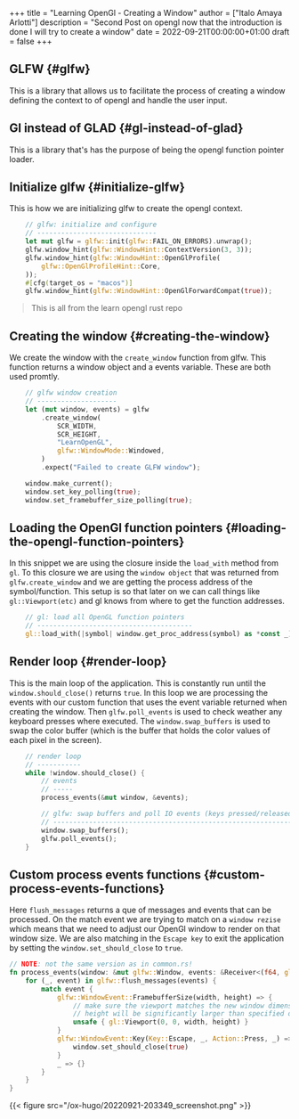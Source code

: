 +++
title = "Learning OpenGl - Creating a Window"
author = ["Italo Amaya Arlotti"]
description = "Second Post on opengl now that the introduction is done I will try to create a window"
date = 2022-09-21T00:00:00+01:00
draft = false
+++

## GLFW {#glfw}

This is a library that allows us to facilitate the process of creating a window defining the context to of opengl and handle the user input.


## Gl instead of GLAD {#gl-instead-of-glad}

This is a library that's has the purpose of being the opengl function pointer loader.


## Initialize glfw {#initialize-glfw}

This is how we are initializing glfw to create the opengl context.

```rust
    // glfw: initialize and configure
    // ------------------------------
    let mut glfw = glfw::init(glfw::FAIL_ON_ERRORS).unwrap();
    glfw.window_hint(glfw::WindowHint::ContextVersion(3, 3));
    glfw.window_hint(glfw::WindowHint::OpenGlProfile(
        glfw::OpenGlProfileHint::Core,
    ));
    #[cfg(target_os = "macos")]
    glfw.window_hint(glfw::WindowHint::OpenGlForwardCompat(true));
```

> This is all from the learn opengl rust repo


## Creating the window {#creating-the-window}

We create the window with the `create_window` function from glfw. This function returns a window object and a events variable. These are both used promtly.

```rust
    // glfw window creation
    // --------------------
    let (mut window, events) = glfw
        .create_window(
            SCR_WIDTH,
            SCR_HEIGHT,
            "LearnOpenGL",
            glfw::WindowMode::Windowed,
        )
        .expect("Failed to create GLFW window");

    window.make_current();
    window.set_key_polling(true);
    window.set_framebuffer_size_polling(true);

```


## Loading the OpenGl function pointers {#loading-the-opengl-function-pointers}

In this snippet we are using the closure inside the `load_with` method from `gl`. To this closure we are using the `window object` that was returned from `glfw.create_window` and we are getting the process address of the symbol/function. This setup is so that later on we can call things like `gl::Viewport(etc)` and gl knows from where to get the function addresses.

```rust
    // gl: load all OpenGL function pointers
    // ---------------------------------------
    gl::load_with(|symbol| window.get_proc_address(symbol) as *const _);
```


## Render loop {#render-loop}

This is the main loop of the application. This is constantly run until the `window.should_close()` returns `true`. In this loop we are processing the events with our custom function that uses the event variable returned when creating the window. Then `glfw.poll_events` is used to check weather any keyboard presses where executed. The `window.swap_buffers` is used to swap the color buffer (which is the buffer that holds the color values of each pixel in the screen).

```rust
    // render loop
    // -----------
    while !window.should_close() {
        // events
        // -----
        process_events(&mut window, &events);

        // glfw: swap buffers and poll IO events (keys pressed/released, mouse moved etc.)
        // -------------------------------------------------------------------------------
        window.swap_buffers();
        glfw.poll_events();
    }
```


## Custom process events functions {#custom-process-events-functions}

Here `flush_messages` returns a que of messages and events that can be processed. On the match event we are trying to match on a `window rezise` which means that we need to adjust our OpenGl window to render on that window size. We are also matching in the `Escape key` to exit the application by setting the `window.set_should_close` to `true`.

```rust
// NOTE: not the same version as in common.rs!
fn process_events(window: &mut glfw::Window, events: &Receiver<(f64, glfw::WindowEvent)>) {
    for (_, event) in glfw::flush_messages(events) {
        match event {
            glfw::WindowEvent::FramebufferSize(width, height) => {
                // make sure the viewport matches the new window dimensions; note that width and
                // height will be significantly larger than specified on retina displays.
                unsafe { gl::Viewport(0, 0, width, height) }
            }
            glfw::WindowEvent::Key(Key::Escape, _, Action::Press, _) => {
                window.set_should_close(true)
            }
            _ => {}
        }
    }
}
```

{{< figure src="/ox-hugo/20220921-203349_screenshot.png" >}}
